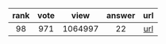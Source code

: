 
| rank | vote | view | answer | url |
|:-:|:-:|:-:|:-:|:-:|
|98|971|1064997|22| [url](http://stackoverflow.com/questions/9573244/most-elegant-way-to-check-if-the-string-is-empty-in-python) |
